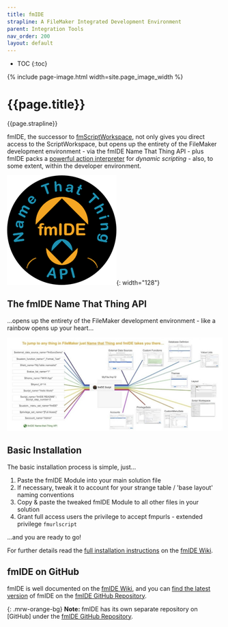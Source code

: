 ```yaml
---
title: fmIDE
strapline: A FileMaker Integrated Development Environment
parent: Integration Tools
nav_order: 200
layout: default
---
```

- TOC
{:toc}

{% include page-image.html width=site.page_image_width %}

# {{page.title}}

{{page.strapline}}

fmIDE, the successor to [fmScriptWorkspace](fmscriptworkspace.html), not only gives you direct access to the ScriptWorkspace, but opens up the entirety of the FileMaker development environment - via the fmIDE Name That Thing API - plus fmIDE packs a [powerful action interpreter](https://github.com/fmIDE/fmIDE/wiki/fmIDE-Action-Scripts) for *dynamic scripting* - also, to some extent, within the developer environment.

![fmIDE Name that Thing API](/assets/images/fmide-name-that-thing-a-p-i-256.png){: width="128"}

## The fmIDE Name That Thing API

…opens up the entirety of the FileMaker development environment - like a rainbow opens up your heart…

![fmIDE Name that Thing API](/assets/images/fmide-name-that-thing-api-rainbow.jpg)

## Basic Installation

The basic installation process is simple, just…

1. Paste the fmIDE Module into your main solution file
2. If necessary, tweak it to account for your strange table / 'base layout' naming conventions
3. Copy & paste the tweaked fmIDE Module to all other files in your solution
4. Grant full access users the privilege to accept fmpurls - extended privilege `fmurlscript`

…and you are ready to go!

For further details read the [full installation instructions](https://github.com/fmide/fmide/wiki/About-fmIDE-Installation-and-Setup) on the [fmIDE Wiki](https://github.com/fmide/fmide/wiki).

## fmIDE on GitHub

fmIDE is well documented on the [fmIDE Wiki](https://github.com/fmIDE/fmIDE/wiki), and you can [find the latest version](https://github.com/fmIDE/fmIDE/releases/latest) of fmIDE on the [fmIDE GitHub Repository](https://github.com/fmIDE/fmIDE).

{: .mrw-orange-bg}
**Note:** fmIDE has its own separate repository on [GitHub] under the [fmIDE GitHub Repository](https://github.com/fmIDE/fmIDE).

